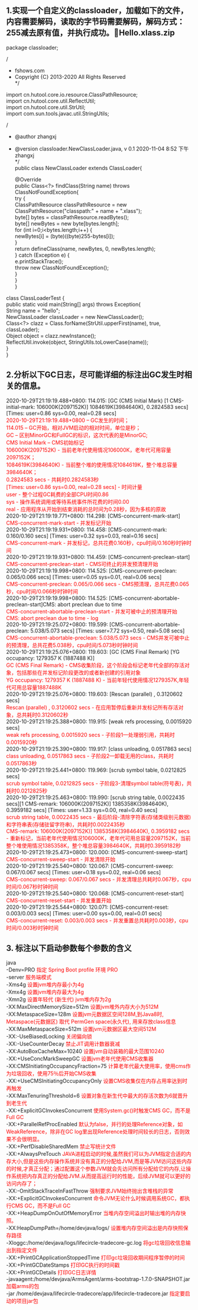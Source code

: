 ## 1.实现一个自定义的classloader，加载如下的文件，内容需要解码，读取的字节码需要解码，解码方式：255减去原有值，并执行成功。📎Hello.xlass.zip  
package classloader;   

/  
 * fshows.com  
 * Copyright {C} 2013-2020 All Rights Reserved  
 */  
  
import cn.hutool.core.io.resource.ClassPathResource;  
import cn.hutool.core.util.ReflectUtil;  
import cn.hutool.core.util.StrUtil;  
import com.sun.tools.javac.util.StringUtils;  
  
/  
 * @author zhangxj  
 * @version classloader.NewClassLoader.java, v 0.1 2020-11-04 8:52 下午 zhangxj  
 */  
public class NewClassLoader extends ClassLoader{  
  
    @Override  
    public Class<?> findClass(String name) throws ClassNotFoundException{  
        try {  
            ClassPathResource classPathResource = new ClassPathResource("classpath:" + name + ".xlass");  
            byte[] bytes = classPathResource.readBytes();  
            byte[] newBytes = new byte[bytes.length];  
            for (int i=0;i<bytes.length;i++) {  
                newBytes[i] = (byte)((byte)255-bytes[i]);  
            }  
            return defineClass(name, newBytes, 0, newBytes.length);  
        } catch (Exception e) {  
            e.printStackTrace();  
            throw new ClassNotFoundException();  
        }  
    }  
}  
  
class ClassLoaderTest {  
    public static void main(String[] args) throws Exception{  
        String name = "hello";  
        NewClassLoader classLoader = new NewClassLoader();  
        Class<?> clazz = Class.forName(StrUtil.upperFirst(name), true, classLoader);  
        Object object  = clazz.newInstance();  
        ReflectUtil.invoke(object, StringUtils.toLowerCase(name));  
    }  
}  
  
  
## 2.分析以下GC日志，尽可能详细的标注出GC发生时相关的信息。  
2020-10-29T21:19:19.488+0800: 114.015: [GC (CMS Initial Mark) [1 CMS-initial-mark: 106000K(2097152K)] 1084619K(3984640K), 0.2824583 secs] [Times: user=0.86 sys=0.00, real=0.28 secs]  
    <font color="red">2020-10-29T21:19:19.488+0800 – GC发生的时间；</font>      
    <font color="red">114.015 – GC开始，相对JVM启动的相对时间，单位是秒；</font>      
    <font color="red">GC – 区别MinorGC和FullGC的标识，这次代表的是MinorGC; </font>     
    <font color="red">CMS Initial Mark – CMS初始标记</font>    
    <font color="red">106000K(2097152K) - 当前老年代使用情况106000K，老年代可用容量2097152K；</font>     
    <font color="red">1084619K(3984640K) - 当前整个堆的使用情况1084619K，整个堆总容量3984640K；</font>      
    <font color="red">0.2824583 secs - 共耗时0.2824583秒</font>    
    <font color="red">[Times: user=0.86 sys=0.00, real=0.28 secs] - 时间计量</font>    
    <font color="red">user - 整个过程GC耗费的全部CPU时间0.86</font>   
    <font color="red">sys - 操作系统调用或等待系统事件所花费的时间0.00</font>   
    <font color="red">real - 应用程序从开始到结束消耗的总时间为0.28秒，因为多核的原故</font>   
2020-10-29T21:19:19.771+0800: 114.298: [CMS-concurrent-mark-start]  
    <font color="red">CMS-concurrent-mark-start - 并发标记开始</font>   
2020-10-29T21:19:19.931+0800: 114.458: [CMS-concurrent-mark: 0.160/0.160 secs] [Times: user=0.32 sys=0.03, real=0.16 secs]  
    <font color="red">CMS-concurrent-mark - 并发标记，总共花费0.160秒，cpu时间/0.160秒时钟时间</font>   
2020-10-29T21:19:19.931+0800: 114.459: [CMS-concurrent-preclean-start]  
    <font color="red">CMS-concurrent-preclean-start - CMS可终止的并发预清理开始</font>   
2020-10-29T21:19:19.998+0800: 114.525: [CMS-concurrent-preclean: 0.065/0.066 secs] [Times: user=0.05 sys=0.01, real=0.06 secs]  
    <font color="red">CMS-concurrent-preclean: 0.065/0.066 secs - CMS预清理，总共花费0.065秒，cpu时间/0.066秒时钟时间</font>   
2020-10-29T21:19:19.998+0800: 114.525: [CMS-concurrent-abortable-preclean-start]CMS: abort preclean due to time   
    <font color="red">CMS-concurrent-abortable-preclean-start - 并发可被中止的预清理开始</font>    
    <font color="red">CMS: abort preclean due to time - log</font>   
2020-10-29T21:19:25.072+0800: 119.599: [CMS-concurrent-abortable-preclean: 5.038/5.073 secs] [Times: user=7.72 sys=0.50, real=5.08 secs]  
    <font color="red">CMS-concurrent-abortable-preclean: 5.038/5.073 secs - CMS并发可被中止的预清理，总共花费5.038秒，cpu时间/5.073秒时钟时间</font>   
2020-10-29T21:19:25.076+0800: 119.603: [GC (CMS Final Remark) [YG occupancy: 1279357 K (1887488 K)]  
    <font color="red">GC (CMS Final Remark) - CMS收集阶段，这个阶段会标记老年代全部的存活对象，包括那些在并发标记阶段更改的或者新创建的引用对象</font>   
    <font color="red">YG occupancy: 1279357 K (1887488 K) - 当前年轻代使用情况1279357K,年轻代可用总容量1887488K</font>   
2020-10-29T21:19:25.076+0800: 119.603: [Rescan (parallel) , 0.3120602 secs]  
    <font color="red">Rescan (parallel) , 0.3120602 secs - 在应用暂停后重新并发标记所有存活对象，总共耗时0.3120602秒</font>   
2020-10-29T21:19:25.388+0800: 119.915: [weak refs processing, 0.0015920 secs]  
    <font color="red">weak refs processing, 0.0015920 secs - 子阶段1—处理弱引用，共耗时0.0015920秒</font>   
2020-10-29T21:19:25.390+0800: 119.917: [class unloading, 0.0517863 secs]  
    <font color="red">class unloading, 0.0517863 secs - 子阶段2—卸载无用的class，共耗时0.0517863秒</font>   
2020-10-29T21:19:25.441+0800: 119.969: [scrub symbol table, 0.0212825 secs]  
    <font color="red">scrub symbol table, 0.0212825 secs - 子阶段3-清理symbol table(符号表)，共耗时0.0212825秒</font>   
2020-10-29T21:19:25.463+0800: 119.990: [scrub string table, 0.0022435 secs][1 CMS-remark: 106000K(2097152K)] 1385358K(3984640K), 0.3959182 secs] [Times: user=1.33 sys=0.00, real=0.40 secs]  
    <font color="red">scrub string table, 0.0022435 secs - 最后阶段-清除字符表(存储类级别元数据)和字符串表(存储驻留字符串)，共耗时0.0022435秒</font>   
    <font color="red">CMS-remark: 106000K(2097152K)] 1385358K(3984640K), 0.3959182 secs - 重新标记，当前老年代使用情况106000K，老年代可用总容量2097152K，当前整个堆使用情况1385358K，整个堆总容量3984640K，共耗时0.3959182秒</font>     
2020-10-29T21:19:25.473+0800: 120.000: [CMS-concurrent-sweep-start]  
    <font color="red">CMS-concurrent-sweep-start - 并发清除开始</font>   
2020-10-29T21:19:25.540+0800: 120.067: [CMS-concurrent-sweep: 0.067/0.067 secs] [Times: user=0.18 sys=0.02, real=0.06 secs]  
    <font color="red">CMS-concurrent-sweep: 0.067/0.067 secs - 并发清理总共耗时0.067秒，cpu时间/0.067秒时钟时间</font>   
2020-10-29T21:19:25.540+0800: 120.068: [CMS-concurrent-reset-start]  
    <font color="red">CMS-concurrent-reset-start - 并发重置开始</font>   
2020-10-29T21:19:25.544+0800: 120.071: [CMS-concurrent-reset: 0.003/0.003 secs] [Times: user=0.00 sys=0.00, real=0.01 secs]  
    <font color="red">CMS-concurrent-reset: 0.003/0.003 secs - 并发重置总共耗时0.003秒，cpu时间/0.003秒时钟时间</font>    
      
## 3. 标注以下启动参数每个参数的含义  
java   
-Denv=PRO <font color="red">指定 Spring Boot profile 环境 PRO</font>    
-server <font color="red">服务端模式</font>    
-Xms4g <font color="red">设置jvm堆内存最小为4g</font>    
-Xmx4g <font color="red">设置jvm堆内存最大为4g</font>    
-Xmn2g <font color="red">设置年轻代 (新生代) jvm堆内存为2g</font>    
-XX:MaxDirectMemorySize=512m <font color="red">设置jvm堆外内存大小为512M</font>     
-XX:MetaspaceSize=128m <font color="red">设置jvm元数据区空间128M,到Java8时, Metaspace(元数据区) 取代 PermGen space(永久代), 用来存放class信息</font>      
-XX:MaxMetaspaceSize=512m <font color="red">设置jvm元数据区最大空间512M</font>      
-XX:-UseBiasedLocking <font color="red">关闭偏向锁</font>      
-XX:-UseCounterDecay <font color="red">禁止JIT调用计数器衰减</font>      
-XX:AutoBoxCacheMax=10240 <font color="red">设置jvm自动装箱的最大范围10240</font>      
-XX:+UseConcMarkSweepGC <font color="red">设置jvm老年代使用CMS收集器</font>      
-XX:CMSInitiatingOccupancyFraction=75 <font color="red">计算老年代最大使用率，使用cms作为垃圾回收，使用75％后开始CMS收集</font>      
-XX:+UseCMSInitiatingOccupancyOnly <font color="red">设置CMS收集仅在内存占用率达到时再触发</font>      
-XX:MaxTenuringThreshold=6 <font color="red">设置对象在新生代中最大的存活次数为6就晋升到老生代</font>      
-XX:+ExplicitGCInvokesConcurrent <font color="red">使用System.gc()时触发CMS GC，而不是Full GC</font>      
-XX:+ParallelRefProcEnabled <font color="red">默认为false，并行的处理Reference对象，如WeakReference，除非在GC log里出现Reference处理时间较长的日志，否则效果不会很明显。</font>      
-XX:+PerfDisableSharedMem <font color="red">禁止写统计文件</font>      
-XX:+AlwaysPreTouch <font color="red">JAVA进程启动的时候,虽然我们可以为JVM指定合适的内存大小,但是这些内存操作系统并没有真正的分配给JVM,而是等JVM访问这些内存的时候,才真正分配；通过配置这个参数JVM就会先访问所有分配给它的内存,让操作系统把内存真正的分配给JVM.从而提高运行时的性能，后续JVM就可以更好的访问内存了；</font>      
-XX:-OmitStackTraceInFastThrow  <font color="red">强制要求JVM始终抛出含堆栈的异常</font>      
-XX:+ExplicitGCInvokesConcurrent <font color="red">命令JVM无论什么时候调用系统GC，都执行CMS GC，而不是Full GC</font>      
-XX:+HeapDumpOnOutOfMemoryError  <font color="red">当堆内存空间溢出时输出堆的内存快照。</font>      
-XX:HeapDumpPath=/home/devjava/logs/ <font color="red">设置堆内存空间溢出是内存快照保存路径 </font>     
-Xloggc:/home/devjava/logs/lifecircle-tradecore-gc.log <font color="red">将gc垃圾回收信息输出到指定文件</font>      
-XX:+PrintGCApplicationStoppedTime <font color="red">打印gc垃圾回收期间程序暂停的时间</font>      
-XX:+PrintGCDateStamps <font color="red">打印GC执行的时间戳</font>     
-XX:+PrintGCDetails <font color="red">打印GC日志详情</font>      
-javaagent:/home/devjava/ArmsAgent/arms-bootstrap-1.7.0-SNAPSHOT.jar <font color="red">加载arms的包</font>      
-jar /home/devjava/lifecircle-tradecore/app/lifecircle-tradecore.jar <font color="red">指定要启动的项目jar包</font>      
  